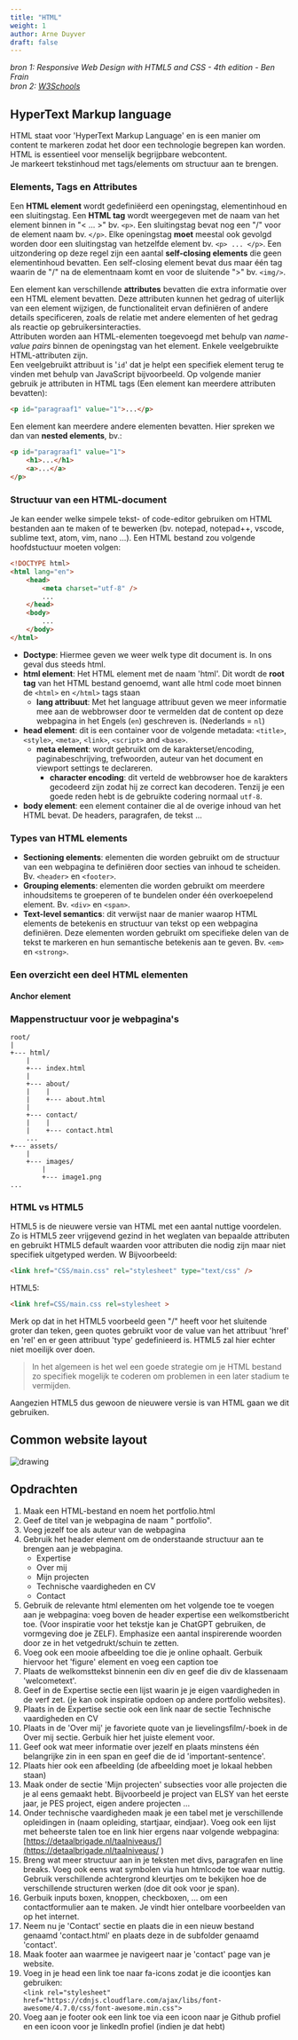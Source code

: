 ```yaml
---
title: "HTML"
weight: 1
author: Arne Duyver
draft: false
---
```


_bron 1: Responsive Web Design with HTML5 and CSS - 4th edition - Ben Frain_</br>
_bron 2: [W3Schools](https://www.w3schools.com/html/default.asp)_

## HyperText Markup language
HTML staat voor 'HyperText Markup Language' en is een manier om content te markeren zodat het door een technologie begrepen kan worden. HTML is essentieel voor menselijk begrijpbare webcontent.
</br>Je markeert tekstinhoud met tags/elements om structuur aan te brengen.

### Elements, Tags en Attributes
Een **HTML element** wordt gedefiniëerd een openingstag, elementinhoud en een sluitingstag. Een **HTML tag** wordt weergegeven met de naam van het element binnen in "< ... >" bv. `<p>`. Een sluitingstag bevat nog een "/" voor de element naam bv. `</p>`. Elke openingstag **moet** meestal ook gevolgd worden door een sluitingstag van hetzelfde element bv. `<p> ... </p>`. Een uitzondering op deze regel zijn een aantal **self-closing elements** die geen elementinhoud bevatten. Een self-closing element bevat dus maar één tag waarin de "/" na de elementnaam komt en voor de sluitende ">" bv. `<img/>`.

Een element kan verschillende **attributes** bevatten die extra informatie over een HTML element bevatten. Deze attributen kunnen het gedrag of uiterlijk van een element wijzigen, de functionaliteit ervan definiëren of andere details specificeren, zoals de relatie met andere elementen of het gedrag als reactie op gebruikersinteracties. 
</br>Attributen worden aan HTML-elementen toegevoegd met behulp van _name-value pairs_ binnen de openingstag van het element. Enkele veelgebruikte HTML-attributen zijn.
</br>Een veelgebruikt attribuut is '`id`' dat je helpt een specifiek element terug te vinden met behulp van JavaScript bijvoorbeeld. Op volgende manier gebruik je attributen in HTML tags (Een element kan meerdere attributen bevatten):
```html
<p id="paragraaf1" value="1">...</p>
```

Een element kan meerdere andere elementen bevatten. Hier spreken we dan van **nested elements**, bv.:
```html
<p id="paragraaf1" value="1">
    <h1>...</h1>
    <a>...</a>
</p>
```

### Structuur van een HTML-document
Je kan eender welke simpele tekst- of code-editor gebruiken om HTML bestanden aan te maken of te bewerken (bv. notepad, notepad++, vscode, sublime text, atom, vim, nano ...). Een HTML bestand zou volgende hoofdstuctuur moeten volgen:
```html
<!DOCTYPE html>
<html lang="en">
    <head>
        <meta charset="utf-8" />
        ...
    </head>
    <body>
        ...
    </body>
</html>
```

- **Doctype**: Hiermee geven we weer welk type dit document is. In ons geval dus steeds html.
- **html element**: Het HTML element met de naam 'html'. Dit wordt de **root tag** van het HTML bestand genoemd, want alle html code moet binnen de `<html>` en `</html>` tags staan
    - **lang attribuut**: Met het language attribuut geven we meer informatie mee aan de webbrowser door te vermelden dat de content op deze webpagina in het Engels (`en`) geschreven is. (Nederlands =  `nl`)
- **head element**: dit is een container voor de volgende metadata: `<title>`, `<style>`, `<meta>`, `<link>`, `<script>` and `<base>`.
    - **meta element**: wordt gebruikt om de karakterset/encoding, paginabeschrijving, trefwoorden, auteur van het document en viewport settings te declareren.
        - **character encoding**: dit verteld de webbrowser hoe de karakters gecodeerd zijn zodat hij ze correct kan decoderen. Tenzij je een goede reden hebt is de gebruikte codering normaal `utf-8`.
- **body element**: een element container die al de overige inhoud van het HTML bevat. De headers, paragrafen, de tekst ...

### Types van HTML elements
- **Sectioning elements**: elementen die worden gebruikt om de structuur van een webpagina te definiëren door secties van inhoud te scheiden. Bv. `<header>` en `<footer>`.
- **Grouping elements**: elementen die worden gebruikt om meerdere inhoudsitems te groeperen of te bundelen onder één overkoepelend element. Bv. `<div>` en `<span>`.
- **Text-level semantics**: dit verwijst naar de manier waarop HTML elements de betekenis en structuur van tekst op een webpagina definiëren. Deze elementen worden gebruikt om specifieke delen van de tekst te markeren en hun semantische betekenis aan te geven. Bv. `<em>` en `<strong>`.

### Een overzicht een deel HTML elementen
#### Anchor element


### Mappenstructuur voor je webpagina's
```
root/
|
+--- html/
    |
    +--- index.html
    |
    +--- about/
    |    |
    |    +--- about.html
    |
    +--- contact/
    |    |
    |    +--- contact.html
    ...
+--- assets/
    |
    +--- images/
        |
        +--- image1.png
...
```

### HTML vs HTML5

HTML5 is de nieuwere versie van HTML met een aantal nuttige voordelen. Zo is HTML5 zeer vrijgevend gezind in het weglaten van bepaalde attributen en gebruikt HTML5 default waarden voor attributen die nodig zijn maar niet specifiek uitgetyped werden. W Bijvoorbeeld:

```html
<link href="CSS/main.css" rel="stylesheet" type="text/css" />
```
HTML5:
```html
<link href=CSS/main.css rel=stylesheet >
```
Merk op dat in het HTML5 voorbeeld geen "/" heeft voor het sluitende groter dan teken, geen quotes gebruikt voor de value van het attribuut 'href' en 'rel' en er geen attribuut 'type' gedefinieerd is. HTML5 zal hier echter niet moeilijk over doen.  

> <i class="fa-solid fa-circle-exclamation" aria-hidden="true"></i>
> In het algemeen is het wel een goede strategie om je HTML bestand zo specifiek mogelijk te coderen om problemen in een later stadium te vermijden.

Aangezien HTML5 dus gewoon de nieuwere versie is van HTML gaan we dit gebruiken.

## Common website layout

<img src="/img/common_website_layout.png" alt="drawing" style="max-height: 23em;"/>

<!-- TODO
## List of usefull elements (by type) -->

## Opdrachten
1. Maak een HTML-bestand en noem het portfolio.html
2. Geef de titel van je webpagina de naam "<naam> portfolio".
3. Voeg jezelf toe als auteur van de webpagina
4. Gebruik het header element om de onderstaande structuur aan te brengen aan je webpagina.
    - Expertise
    - Over mij
    - Mijn projecten
    - Technische vaardigheden en CV
    - Contact
5. Gebruik de relevante html elementen om het volgende toe te voegen aan je webpagina: voeg boven de header expertise een welkomstbericht toe. (Voor inspiratie voor het tekstje kan je ChatGPT gebruiken, de vormgeving doe je ZELF). Emphasize een aantal inspirerende woorden door ze in het vetgedrukt/schuin te zetten.
6. Voeg ook een mooie afbeelding toe die je online ophaalt. Gerbuik hiervoor het 'figure' element en voeg een caption toe
7. Plaats de welkomsttekst binnenin een div en geef die div de klassenaam 'welcometext'.
8. Geef in de Expertise sectie een lijst waarin je je eigen vaardigheden in de verf zet. (je kan ook inspiratie opdoen op andere portfolio websites).
9. Plaats in de Expertise sectie ook een link naar de sectie Technische vaardigheden en CV
10. Plaats in de 'Over mij' je favoriete quote van je lievelingsfilm/-boek in de Over mij sectie. Gerbuik hier het juiste element voor.
11. Geef ook wat meer informatie over jezelf en plaats minstens één belangrijke zin in een span en geef die de id 'important-sentence'.
12. Plaats hier ook een afbeelding (de afbeelding moet je lokaal hebben staan)
13. Maak onder de sectie 'Mijn projecten' subsecties voor alle projecten die je al eens gemaakt hebt. Bijvoorbeeld je project van ELSY van het eerste jaar, je PES project, eigen andere projecten …
14. Onder technische vaardigheden maak je een tabel met je verschillende opleidingen in (naam opleiding, startjaar, eindjaar). Voeg ook een lijst met beheerste talen toe en link hier ergens naar  volgende webpagina: [https://detaalbrigade.nl/taalniveaus/](https://detaalbrigade.nl/taalniveaus/ )
15. Breng wat meer structuur aan in je teksten met divs, paragrafen en line breaks. Voeg ook eens wat symbolen via hun htmlcode toe waar nuttig. Gebruik verschillende achtergrond kleurtjes om te bekijken hoe de verschillende structuren werken (doe dit ook voor je span).
16. Gerbuik inputs boxen, knoppen, checkboxen, … om een contactformulier aan te maken. Je vindt hier ontelbare voorbeelden van op het internet. 
17. Neem nu je 'Contact' sectie en plaats die in een nieuw bestand genaamd 'contact.html' en plaats deze in de subfolder genaamd 'contact'.
18. Maak footer aan waarmee je navigeert naar je 'contact' page van je website.
19. Voeg in je head een link toe naar fa-icons zodat je die icoontjes kan gebruiken: 
<br/>`<link rel="stylesheet" href="https://cdnjs.cloudflare.com/ajax/libs/font-awesome/4.7.0/css/font-awesome.min.css">`
20. Voeg aan je footer ook een link toe via een icoon naar je Github profiel en een icoon voor je linkedIn profiel (indien je dat hebt)